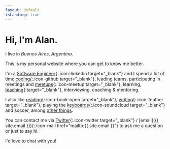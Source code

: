 ```yaml
---
layout: default
isLanding: true
---
```


# Hi, I'm Alan.

I live in _Buenos Aires, Argentina_.

This is my personal website where you can get to know me better.

I'm a [Software Engineer][Linkedin]{:.icon-linkedin target="_blank"} and I spend a lot of time [coding][Github]{:.icon-github target="_blank"}, leading teams, participating in meetings and [meetups][Meetup]{:.icon-meetup target="_blank"}, learning, [teaching][frontend-training]{:target="_blank"}, interviewing, coaching &amp; mentoring.

I also like [reading][Goodreads]{:.icon-book-open target="_blank"}, [writing][blog]{:.icon-feather target="_blank"}, playing the [keyboards][SoundCloud]{:.icon-soundcloud target="_blank"} and soccer, among [other things][about-me].

You can contact me via [Twitter]{:.icon-twitter target="_blank"} / [email]({{ site.email }}){:.icon-mail href="mailto:{{ site.email }}"} to ask me a question or just to say hi.

I'd love to chat with you!

[Linkedin]: https://www.linkedin.com/in/aaccurso
[Github]: http://github.com/aaccurso
[Meetup]: https://www.meetup.com/members/139833012
[frontend-training]: https://github.com/Graion/frontend-training
[Goodreads]: https://www.goodreads.com/user/show/31983601-alan-accurso
[Twitter]: https://twitter.com/aaaccurso
[SoundCloud]: https://soundcloud.com/alan-accurso
[about-me]: /about-me
[blog]: /blog
